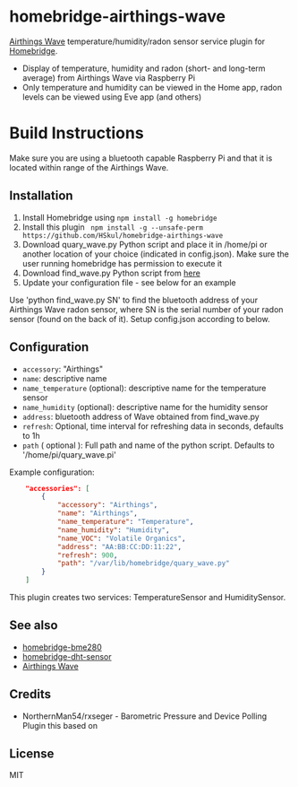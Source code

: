 # homebridge-airthings-wave

[Airthings Wave](https://www.airthings.com/)
temperature/humidity/radon sensor service plugin for [Homebridge](https://github.com/nfarina/homebridge).

* Display of temperature, humidity and radon (short- and long-term average) from Airthings Wave via Raspberry Pi
* Only temperature and humidity can be viewed in the Home app, radon levels can be viewed using Eve app (and others)

# Build Instructions

Make sure you are using a bluetooth capable Raspberry Pi and that it is located within range of the Airthings Wave.

## Installation
1.	Install Homebridge using `npm install -g homebridge`
2.	Install this plugin ` npm install -g --unsafe-perm https://github.com/HSkul/homebridge-airthings-wave`
3.  Download quary_wave.py Python script and place it in /home/pi or another location of your choice (indicated in config.json).  Make sure the user running homebridge has permission to execute it
4.  Download find_wave.py Python script from [here](https://airthings.com/tech/find_wave.py)
3.	Update your configuration file - see below for an example

Use 'python find_wave.py SN' to find the bluetooth address of your Airthings Wave radon sensor, where SN is the serial number of your radon sensor (found on the back of it).  Setup config.json according to below. 

## Configuration
* `accessory`: "Airthings"
* `name`: descriptive name
* `name_temperature` (optional): descriptive name for the temperature sensor
* `name_humidity` (optional): descriptive name for the humidity sensor
* `address`: bluetooth address of Wave obtained from find_wave.py
* `refresh`: Optional, time interval for refreshing data in seconds, defaults to 1h
* `path` ( optional ): Full path and name of the python script.  Defaults to '/home/pi/quary_wave.pi'

Example configuration:

```json
    "accessories": [
        {
            "accessory": "Airthings",
            "name": "Airthings",
            "name_temperature": "Temperature",
            "name_humidity": "Humidity",
            "name_VOC": "Volatile Organics",
            "address": "AA:BB:CC:DD:11:22",
            "refresh": 900,
            "path": "/var/lib/homebridge/quary_wave.py"
        }
    ]
```

This plugin creates two services: TemperatureSensor and HumiditySensor.

## See also

* [homebridge-bme280](https://www.npmjs.com/package/homebridge-bme280)
* [homebridge-dht-sensor](https://www.npmjs.com/package/homebridge-dht-sensor)
* [Airthings Wave](https://www.airthings.com)

## Credits
* NorthernMan54/rxseger - Barometric Pressure and Device Polling Plugin this based on

## License

MIT
